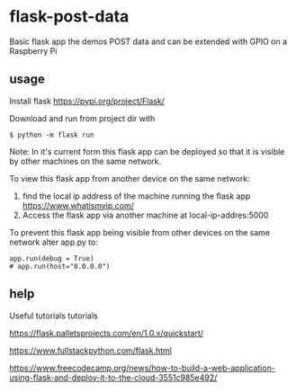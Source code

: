 # flask-post-data
Basic flask app the demos POST data and can be extended with GPIO on a Raspberry Pi

## usage
Install flask https://pypi.org/project/Flask/

Download and run from project dir with 

	$ python -m flask run

Note: In it's current form this flask app can be deployed so that it is visible by other machines on the same network.

To view this flask app from another device on the same network:

1. find the local ip address of the machine running the flask app https://www.whatismyip.com/
2. Access the flask app via another machine at local-ip-addres:5000


To prevent this flask app being visible from other devices on the same network alter app.py to:
	
	app.run(debug = True)
	# app.run(host="0.0.0.0")


## help
Useful tutorials
tutorials

https://flask.palletsprojects.com/en/1.0.x/quickstart/

https://www.fullstackpython.com/flask.html

https://www.freecodecamp.org/news/how-to-build-a-web-application-using-flask-and-deploy-it-to-the-cloud-3551c985e492/


